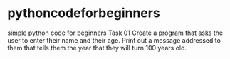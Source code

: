 # pythoncodeforbeginners
simple python code for beginners
Task 01
Create a program that asks the user to enter their name and their age. Print out a message addressed to them that tells them the year that they will turn 100 years old.
